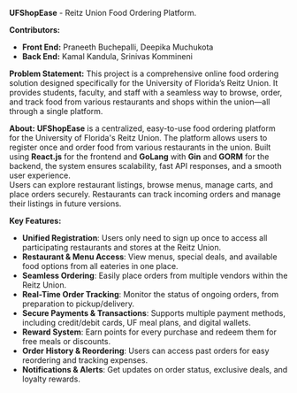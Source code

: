 **UFShopEase** - Reitz Union Food Ordering Platform.

**Contributors:**
- **Front End:** Praneeth Buchepalli, Deepika Muchukota
- **Back End:** Kamal Kandula, Srinivas Kommineni

**Problem Statement:**
This project is a comprehensive online food ordering solution designed specifically for the University of Florida’s Reitz Union. It provides students, faculty, and staff with a seamless way to browse, order, and track food from various restaurants and shops within the union—all through a single platform. 

**About:**
**UFShopEase** is a centralized, easy-to-use food ordering platform for the University of Florida's Reitz Union. The platform allows users to register once and order food from various restaurants in the union. Built using **React.js** for the frontend and **GoLang** with **Gin** and **GORM** for the backend, the system ensures scalability, fast API responses, and a smooth user experience.  
Users can explore restaurant listings, browse menus, manage carts, and place orders securely. Restaurants can track incoming orders and manage their listings in future versions.

**Key Features:**
- **Unified Registration**: Users only need to sign up once to access all participating restaurants and stores at the Reitz Union.
- **Restaurant & Menu Access**: View menus, special deals, and available food options from all eateries in one place.  
- **Seamless Ordering**: Easily place orders from multiple vendors within the Reitz Union. 
- **Real-Time Order Tracking**: Monitor the status of ongoing orders, from preparation to pickup/delivery. 
- **Secure Payments & Transactions**: Supports multiple payment methods, including credit/debit cards, UF meal plans, and digital wallets.  
- **Reward System**: Earn points for every purchase and redeem them for free meals or discounts.
- **Order History & Reordering**: Users can access past orders for easy reordering and tracking expenses.
- **Notifications & Alerts**: Get updates on order status, exclusive deals, and loyalty rewards.


